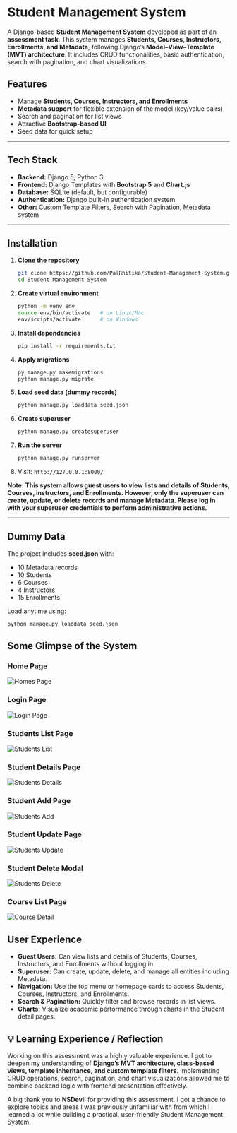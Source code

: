 # Student Management System

A Django-based **Student Management System** developed as part of an **assessment task**.
This system manages **Students, Courses, Instructors, Enrollments, and Metadata**, following Django’s **Model–View–Template (MVT) architecture**.
It includes CRUD functionalities, basic authentication, search with pagination, and chart visualizations.



## Features
- Manage **Students, Courses, Instructors, and Enrollments**
- **Metadata support** for flexible extension of the model (key/value pairs)
- Search and pagination for list views
- Attractive **Bootstrap-based UI**
- Seed data for quick setup

---

## Tech Stack
- **Backend:** Django 5, Python 3
- **Frontend:** Django Templates with **Bootstrap 5** and **Chart.js**
- **Database:** SQLite (default, but configurable)
- **Authentication:** Django built-in authentication system
- **Other:** Custom Template Filters, Search with Pagination, Metadata system

---

## Installation

1. **Clone the repository**
   ```bash
   git clone https://github.com/PalRhitika/Student-Management-System.git
   cd Student-Management-System
   ```

2. **Create virtual environment**
   ```bash
   python -m venv env
   source env/bin/activate   # on Linux/Mac
   env/scripts/activate      # on Windows
   ```

3. **Install dependencies**
   ```bash
   pip install -r requirements.txt
   ```

4. **Apply migrations**
   ```bash
   py manage.py makemigrations
   python manage.py migrate
   ```

5. **Load seed data (dummy records)**
   ```bash
   python manage.py loaddata seed.json
   ```

6. **Create superuser**
   ```bash
   python manage.py createsuperuser
   ```

7. **Run the server**
   ```bash
   python manage.py runserver
   ```

8. Visit: `http://127.0.0.1:8000/`

**Note: This system allows guest users to view lists and details of Students, Courses, Instructors, and Enrollments. However, only the superuser can create, update, or delete records and manage Metadata. Please log in with your superuser credentials to perform administrative actions.**

---

##  Dummy Data
The project includes **seed.json** with:
- 10 Metadata records
- 10 Students
- 6 Courses
- 4 Instructors
- 15 Enrollments

Load anytime using:
```bash
python manage.py loaddata seed.json
```

## Some Glimpse of the System

### Home Page
![Homes Page](screenshots/homepage.PNG)


### Login Page
![Login Page](screenshots/login.PNG)

### Students List Page
![Students List](screenshots/studentlist.PNG)

### Student Details Page
![Students Details](screenshots/studentdetails.PNG)

### Student Add Page
![Students Add](screenshots/studentadd.PNG)

### Student Update Page
![Students Update](screenshots/studentupdate.PNG)

### Student Delete Modal
![Students Delete](screenshots/studentdeletmodal.PNG)

### Course List Page
![Course Detail](screenshots/courselist.PNG)


##  User Experience

- **Guest Users:** Can view lists and details of Students, Courses, Instructors, and Enrollments without logging in.
- **Superuser:** Can create, update, delete, and manage all entities including Metadata.
- **Navigation:** Use the top menu or homepage cards to access Students, Courses, Instructors, and Enrollments.
- **Search & Pagination:** Quickly filter and browse records in list views.
- **Charts:** Visualize academic performance through charts in the Student detail pages.

## 💡 Learning Experience / Reflection

Working on this assessment was a highly valuable experience. I got to deepen my understanding of **Django’s MVT architecture, class-based views, template inheritance, and custom template filters**. Implementing CRUD operations, search, pagination, and chart visualizations allowed me to combine backend logic with frontend presentation effectively.

A big thank you to **NSDevil** for providing this assessment. I got a chance to  explore topics and areas I was previously unfamiliar with from which I learned a lot while building a practical, user-friendly Student Management System.
